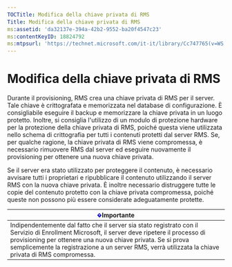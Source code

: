```yaml
---
TOCTitle: Modifica della chiave privata di RMS
Title: Modifica della chiave privata di RMS
ms:assetid: 'da32137e-394a-42b2-9552-ba20f4547c23'
ms:contentKeyID: 18824792
ms:mtpsurl: 'https://technet.microsoft.com/it-it/library/Cc747765(v=WS.10)'
---
```


Modifica della chiave privata di RMS
====================================

Durante il provisioning, RMS crea una chiave privata di RMS per il server. Tale chiave è crittografata e memorizzata nel database di configurazione. È consigliabile eseguire il backup e memorizzare la chiave privata in un luogo protetto. Inoltre, si consiglia l'utilizzo di un modulo di protezione hardware per la protezione della chiave privata di RMS, poiché questa viene utilizzata nello schema di crittografia per tutti i contenuti protetti dal server RMS. Se, per qualche ragione, la chiave privata di RMS viene compromessa, è necessario rimuovere RMS dal server ed eseguire nuovamente il provisioning per ottenere una nuova chiave privata.

Se il server era stato utilizzato per proteggere il contenuto, è necessario avvisare tutti i proprietari e ripubblicare il contenuto utilizzando il server RMS con la nuova chiave privata. È inoltre necessario distruggere tutte le copie del contenuto protetto con la chiave privata compromessa, poiché queste non possono più essere considerate adeguatamente protette.

| ![](images/Cc747765.Important(WS.10).gif)Importante                                                                                                                                                                                                                                      |
|-----------------------------------------------------------------------------------------------------------------------------------------------------------------------------------------------------------------------------------------------------------------------------------------------------------------------|
| Indipendentemente dal fatto che il server sia stato registrato con il Servizio di Enrollment Microsoft, il server deve ripetere il processo di provisioning per ottenere una nuova chiave privata. Se si prova semplicemente la registrazione a un server RMS, verrà utilizzata la chiave privata di RMS compromessa. |
